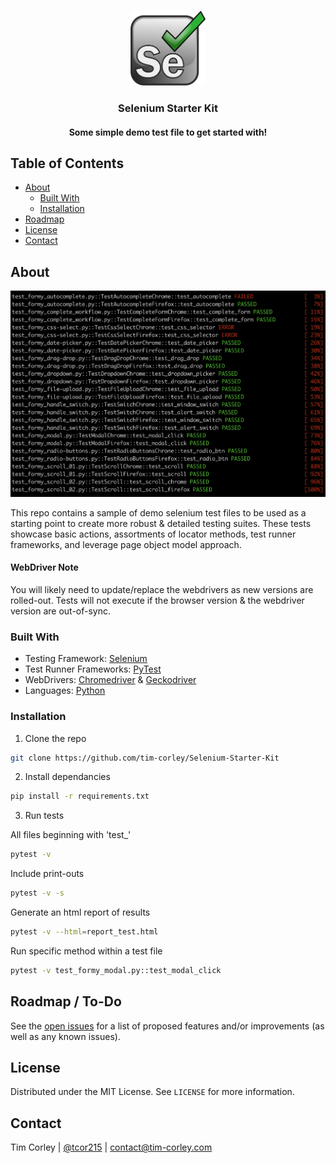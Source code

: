 <!-- PROJECT LOGO -->
<br />
<p align="center">
  <a href="https://selenium.dev/">
    <img src="img/selenium.svg" alt="selenium logo" width="120" height="120">
  </a>

  <h3 align="center">Selenium Starter Kit</h3>

  <h4 align="center">
    Some simple demo test file to get started with!
  </p>
</p>

<!-- TABLE OF CONTENTS -->
## Table of Contents

* [About](#about-the-project)
  * [Built With](#built-with)
  * [Installation](#installation)
* [Roadmap](#roadmap)
* [License](#license)
* [Contact](#contact)

<!-- ABOUT THE PROJECT -->
## About

[![results-screenshot](img/pytest_output.png)](https://docs.pytest.org/en/latest/)

This repo contains a sample of demo selenium test files to be used as a starting point to create more robust & detailed testing suites. These tests showcase basic actions, assortments of locator methods, test runner frameworks, and leverage page object model approach.

#### WebDriver Note
You will likely need to update/replace the webdrivers as new versions are rolled-out. Tests will not execute if the browser version & the webdriver version are out-of-sync. 

### Built With

* Testing Framework: [Selenium](https://selenium.dev/)
* Test Runner Frameworks: [PyTest](https://docs.pytest.org/en/latest/)
* WebDrivers: [Chromedriver](https://chromedriver.chromium.org/getting-started) & [Geckodriver](https://github.com/mozilla/geckodriver/releases)
* Languages: [Python](https://www.python.org/)

### Installation

1. Clone the repo
```sh
git clone https://github.com/tim-corley/Selenium-Starter-Kit
```
2. Install dependancies
```sh
pip install -r requirements.txt
```
3. Run tests

All files beginning with 'test_'
```sh
pytest -v
```
Include print-outs
```sh
pytest -v -s
```
Generate an html report of results
```sh
pytest -v --html=report_test.html
```
Run specific method within a test file
```sh
pytest -v test_formy_modal.py::test_modal_click
```

<!-- ROADMAP -->
## Roadmap / To-Do

See the [open issues](https://github.com/tim-corley/Selenium-Starter-Kit/issues) for a list of proposed features and/or improvements (as well as any known issues).

<!-- LICENSE -->
## License

Distributed under the MIT License. See `LICENSE` for more information.

<!-- CONTACT -->
## Contact

Tim Corley | [@tcor215](https://twitter.com/tcor215) |  contact@tim-corley.com
